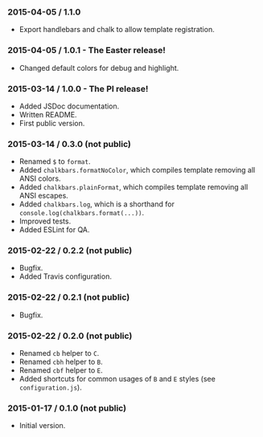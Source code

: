 ### 2015-04-05 / 1.1.0

* Export handlebars and chalk to allow template registration.

### 2015-04-05 / 1.0.1 - The Easter release!

* Changed default colors for debug and highlight.

### 2015-03-14 / 1.0.0 - The PI release!

* Added JSDoc documentation.
* Written README.
* First public version.

### 2015-03-14 / 0.3.0 (not public)

* Renamed `$` to `format`.
* Added `chalkbars.formatNoColor`, which compiles template removing all ANSI colors.
* Added `chalkbars.plainFormat`, which compiles template removing all ANSI escapes.
* Added `chalkbars.log`, which is a shorthand for `console.log(chalkbars.format(...))`.
* Improved tests.
* Added ESLint for QA.

### 2015-02-22 / 0.2.2 (not public)

* Bugfix.
* Added Travis configuration.

### 2015-02-22 / 0.2.1 (not public)

* Bugfix.

### 2015-02-22 / 0.2.0 (not public)

* Renamed `cb` helper to `C`.
* Renamed `cbh` helper to `B`.
* Renamed `cbf` helper to `E`.
* Added shortcuts for common usages of `B` and `E` styles (see `configuration.js`).

### 2015-01-17 / 0.1.0 (not public)

* Initial version.
